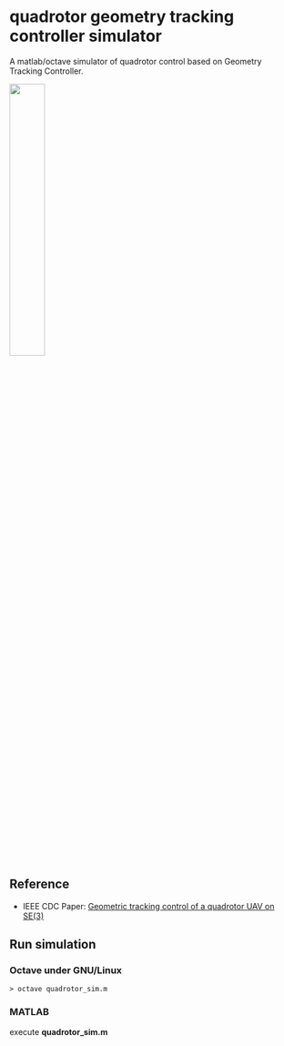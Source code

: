 # quadrotor geometry tracking controller simulator

A matlab/octave simulator of quadrotor control based on Geometry Tracking Controller.



<img src="https://github.com/shengwen-tw/omnicoptor-sim/blob/master/images/quadrotor.png?raw=true" width="35%" height="35%">

## Reference

* IEEE CDC Paper: [Geometric tracking control of a quadrotor UAV on SE(3)](https://ieeexplore.ieee.org/document/5717652)

## Run simulation

### Octave under GNU/Linux

```
> octave quadrotor_sim.m
```

### MATLAB

execute **quadrotor_sim.m**

